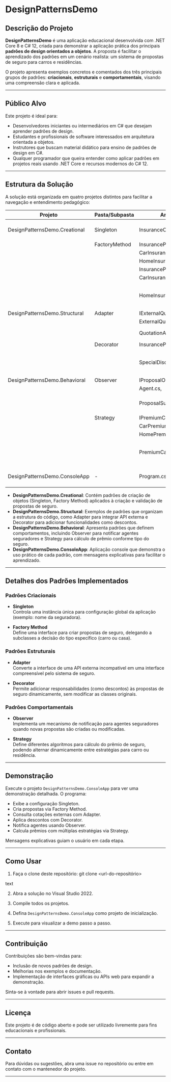 # DesignPatternsDemo

## Descrição do Projeto

**DesignPatternsDemo** é uma aplicação educacional desenvolvida com .NET Core 8 e C# 12, criada para demonstrar a aplicação prática dos principais **padrões de design orientados a objetos**. A proposta é facilitar o aprendizado dos padrões em um cenário realista: um sistema de propostas de seguro para carros e residências.

O projeto apresenta exemplos concretos e comentados dos três principais grupos de padrões: **criacionais**, **estruturais** e **comportamentais**, visando uma compreensão clara e aplicada.

---

## Público Alvo

Este projeto é ideal para:

- Desenvolvedores iniciantes ou intermediários em C# que desejam aprender padrões de design.
- Estudantes e profissionais de software interessados em arquitetura orientada a objetos.
- Instrutores que buscam material didático para ensino de padrões de design em C#.
- Qualquer programador que queira entender como aplicar padrões em projetos reais usando .NET Core e recursos modernos do C# 12.

---

## Estrutura da Solução

A solução está organizada em quatro projetos distintos para facilitar a navegação e entendimento pedagógico:

| Projeto                          | Pasta/Subpasta             | Arquivos principais                                   | Descrição                                      |
|----------------------------------|----------------------------|-------------------------------------------------------|------------------------------------------------|
| DesignPatternsDemo.Creational    | Singleton                  | InsuranceConfig.cs                                    | Configuração global (Singleton)                |
|                                  | FactoryMethod              | InsuranceProposalFactory.cs,                          |                                                |
|                                  |                            | CarInsuranceProposalFactory.cs,                       |                                                |
|                                  |                            | HomeInsuranceProposalFactory.cs,                      |                                                | 
|                                  |                            | InsuranceProposal.cs,                                 |                                                |
|                                  |                            | CarInsuranceProposal.cs,                              |                                                |
|                                  |                            | HomeInsuranceProposal.cs                              | Fabricação de propostas (Factory Method)       |
| DesignPatternsDemo.Structural    | Adapter                    | IExternalQuotationService.cs,                         |                                                |
|                                  |                            | ExternalQuoteApi.cs,                                  |                                                | 
|                                  |                            | QuotationAdapter.cs                                   | Adaptação de API externa                       |
|                                  | Decorator                  | InsuranceProposalDecorator.cs,                        |                                                |
|                                  |                            | SpecialDiscountDecorator.cs                           | Adição dinâmica de funcionalidades (Decorator) |
| DesignPatternsDemo.Behavioral    | Observer                   | IProposalObserver.cs,                                 |                                                |
|                                  |                            | Agent.cs,                                             |                                                | 
|                                  |                            | ProposalSubject.cs                                    | Notificação de agentes (Observer)              |
|                                  | Strategy                   | IPremiumCalculationStrategy.cs,                       |                                                |
|                                  |                            | CarPremiumCalculationStrategy.cs,                     |                                                |
|                                  |                            | HomePremiumCalculationStrategy.cs,                    |                                                | 
|                                  |                            | PremiumCalculator.cs                                  | Estratégias de cálculo de prêmio (Strategy)    |
| DesignPatternsDemo.ConsoleApp    | -                          | Program.cs                                            | Demonstração prática dos padrões               |


- **DesignPatternsDemo.Creational**: Contém padrões de criação de objetos (Singleton, Factory Method) aplicados à criação e validação de propostas de seguro.
- **DesignPatternsDemo.Structural**: Exemplos de padrões que organizam a estrutura do código, como Adapter para integrar API externa e Decorator para adicionar funcionalidades como descontos.
- **DesignPatternsDemo.Behavioral**: Apresenta padrões que definem comportamentos, incluindo Observer para notificar agentes seguradores e Strategy para cálculo de prêmio conforme tipo do seguro.
- **DesignPatternsDemo.ConsoleApp**: Aplicação console que demonstra o uso prático de cada padrão, com mensagens explicativas para facilitar o aprendizado.

---

## Detalhes dos Padrões Implementados

### Padrões Criacionais

- **Singleton**  
  Controla uma instância única para configuração global da aplicação (exemplo: nome da seguradora).

- **Factory Method**  
  Define uma interface para criar propostas de seguro, delegando a subclasses a decisão do tipo específico (carro ou casa).

### Padrões Estruturais

- **Adapter**  
  Converte a interface de uma API externa incompatível em uma interface compreensível pelo sistema de seguro.

- **Decorator**  
  Permite adicionar responsabilidades (como descontos) às propostas de seguro dinamicamente, sem modificar as classes originais.

### Padrões Comportamentais

- **Observer**  
  Implementa um mecanismo de notificação para agentes seguradores quando novas propostas são criadas ou modificadas.

- **Strategy**  
  Define diferentes algoritmos para cálculo do prêmio de seguro, podendo alternar dinamicamente entre estratégias para carro ou residência.

---

## Demonstração

Execute o projeto `DesignPatternsDemo.ConsoleApp` para ver uma demonstração detalhada. O programa:

- Exibe a configuração Singleton.
- Cria propostas via Factory Method.
- Consulta cotações externas com Adapter.
- Aplica descontos com Decorator.
- Notifica agentes usando Observer.
- Calcula prêmios com múltiplas estratégias via Strategy.

Mensagens explicativas guiam o usuário em cada etapa.

---

## Como Usar

1. Faça o clone deste repositório:
git clone <url-do-repositório>

text

2. Abra a solução no Visual Studio 2022.

3. Compile todos os projetos.

4. Defina `DesignPatternsDemo.ConsoleApp` como projeto de inicialização.

5. Execute para visualizar a demo passo a passo.

---

## Contribuição

Contribuições são bem-vindas para:

- Inclusão de novos padrões de design.
- Melhorias nos exemplos e documentação.
- Implementação de interfaces gráficas ou APIs web para expandir a demonstração.

Sinta-se à vontade para abrir issues e pull requests.

---

## Licença

Este projeto é de código aberto e pode ser utilizado livremente para fins educacionais e profissionais.

---

## Contato

Para dúvidas ou sugestões, abra uma issue no repositório ou entre em contato com o mantenedor do projeto.

---
